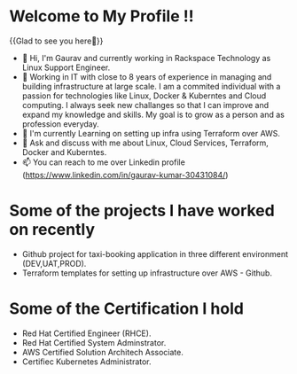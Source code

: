 # Welcome to My Profile !!

{{Glad to see you here👋}}

- 👋 Hi, I'm Gaurav and currently working in Rackspace Technology as Linux Support Engineer.
- 💼 Working in IT with close to 8 years of experience in managing and building infrastructure at large scale.  I am a commited individual with a passion for technologies like Linux, Docker & Kuberntes and Cloud computing. I always 
  seek new challanges so that I can improve and expand my knowledge and skills. My goal is to grow as a person and as profession everyday.
- 🌱 I'm currently Learning on setting up infra using Terraform over AWS.
- 💞️ Ask and discuss with me about Linux, Cloud Services, Terraform, Docker and Kuberntes.
- 📫 You can reach to me over Linkedin profile (https://www.linkedin.com/in/gaurav-kumar-30431084/)

# Some of the projects I have worked on recently
- Github project for taxi-booking application in three different environment (DEV,UAT,PROD).
- Terraform templates for setting up infrastructure over AWS - Github.

# Some of the Certification I hold
- Red Hat Certified Engineer (RHCE).
- Red Hat Certified System Adminstrator.
- AWS Certified Solution Architech Associate.
- Certifiec Kubernetes Administrator.
